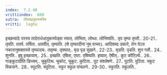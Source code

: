 ```yaml
---
index:  7.2.48
vrittiindex:  660
sutra:  तीषसहलुभरुषरिषः
vritti:  laghu 
---
```


इच्छत्यादेः परस्य तादेरार्धधातुकस्येड्वा स्यात्. लोभिता, लोब्धा. लोभिष्यति.. तृप तृम्फ तृप्तौ.. 20-21.. तृपति. ततर्प. तर्पिता. अतर्पीत्. तृम्फति. (शे तृम्फादीनां नुम् वाच्यः). आदिशब्दः प्रकारे, तेन येऽत्र नकारानुषक्तास्ते तृम्फादयः. ततृम्फ. तृफ्यात्.. मृड पृड सुखने.. 22-23.. मृडति. पृडति. शुन गतौ.. 24.. शुनति.. इषु इच्छायाम्.. 25.. इच्छति. एषिता, एष्टा. एषिष्यति. इष्यात्. ऐषीत्.. कुट कौटिल्ये.. 26.. गाङ्कुटादीति ङित्त्वम्.. चुकुटिथ. चुकोट, चुकुट. कुटिता.. पुट संश्लेषणे.. 27.. पुटति. पुटिता. स्फुट विकसने.. 28.. स्पुटति. स्पुटिता.. स्फुर स्फुल संचलने.. 29-30.. स्फुरति. स्फुलति..

